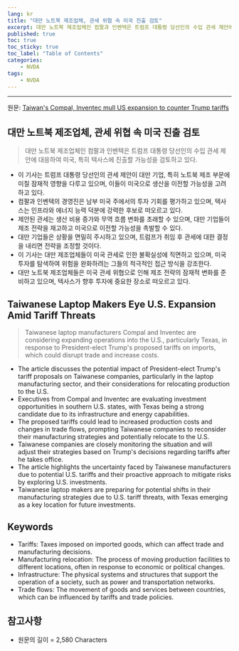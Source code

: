 ```yaml
---
lang: kr
title: "대만 노트북 제조업체, 관세 위협 속 미국 진출 검토"
excerpt: 대만 노트북 제조업체인 컴팔과 인벤텍은 트럼프 대통령 당선인의 수입 관세 제안에 대응하여 미국, 특히 텍사스에 진출할 가능성을 검토하고 있다.
published: true
toc: true
toc_sticky: true
toc_label: "Table of Contents"
categories:
    - NVDA
tags:
    - NVDA
---
```


---

  원문: [Taiwan's Compal, Inventec mull US expansion to counter Trump tariffs](https://www.investing.com/news/stock-market-news/taiwans-compal-inventec-mull-us-expansion-to-counter-trump-tariffs-3820250)

## 대만 노트북 제조업체, 관세 위협 속 미국 진출 검토

> 대만 노트북 제조업체인 컴팔과 인벤텍은 트럼프 대통령 당선인의 수입 관세 제안에 대응하여 미국, 특히 텍사스에 진출할 가능성을 검토하고 있다.


- 이 기사는 트럼프 대통령 당선인의 관세 제안이 대만 기업, 특히 노트북 제조 부문에 미칠 잠재적 영향을 다루고 있으며, 이들이 미국으로 생산을 이전할 가능성을 고려하고 있다.
- 컴팔과 인벤텍의 경영진은 남부 미국 주에서의 투자 기회를 평가하고 있으며, 텍사스는 인프라와 에너지 능력 덕분에 강력한 후보로 떠오르고 있다.
- 제안된 관세는 생산 비용 증가와 무역 흐름 변화를 초래할 수 있으며, 대만 기업들이 제조 전략을 재고하고 미국으로 이전할 가능성을 촉발할 수 있다.
- 대만 기업들은 상황을 면밀히 주시하고 있으며, 트럼프가 취임 후 관세에 대한 결정을 내리면 전략을 조정할 것이다.
- 이 기사는 대만 제조업체들이 미국 관세로 인한 불확실성에 직면하고 있으며, 미국 투자를 탐색하여 위험을 완화하려는 그들의 적극적인 접근 방식을 강조한다.
- 대만 노트북 제조업체들은 미국 관세 위협으로 인해 제조 전략의 잠재적 변화를 준비하고 있으며, 텍사스가 향후 투자에 중요한 장소로 떠오르고 있다.

## Taiwanese Laptop Makers Eye U.S. Expansion Amid Tariff Threats

> Taiwanese laptop manufacturers Compal and Inventec are considering expanding operations into the U.S., particularly Texas, in response to President-elect Trump's proposed tariffs on imports, which could disrupt trade and increase costs.


- The article discusses the potential impact of President-elect Trump's tariff proposals on Taiwanese companies, particularly in the laptop manufacturing sector, and their considerations for relocating production to the U.S.
- Executives from Compal and Inventec are evaluating investment opportunities in southern U.S. states, with Texas being a strong candidate due to its infrastructure and energy capabilities.
- The proposed tariffs could lead to increased production costs and changes in trade flows, prompting Taiwanese companies to reconsider their manufacturing strategies and potentially relocate to the U.S.
- Taiwanese companies are closely monitoring the situation and will adjust their strategies based on Trump's decisions regarding tariffs after he takes office.
- The article highlights the uncertainty faced by Taiwanese manufacturers due to potential U.S. tariffs and their proactive approach to mitigate risks by exploring U.S. investments.
- Taiwanese laptop makers are preparing for potential shifts in their manufacturing strategies due to U.S. tariff threats, with Texas emerging as a key location for future investments.

## Keywords

- Tariffs: Taxes imposed on imported goods, which can affect trade and manufacturing decisions.
- Manufacturing relocation: The process of moving production facilities to different locations, often in response to economic or political changes.
- Infrastructure: The physical systems and structures that support the operation of a society, such as power and transportation networks.
- Trade flows: The movement of goods and services between countries, which can be influenced by tariffs and trade policies.

## 참고사항

- 원문의 길이 = 2,580 Characters

